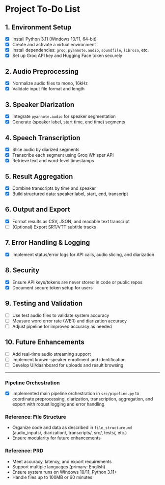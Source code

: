 # Project To-Do List

## 1. Environment Setup
- [x] Install Python 3.11 (Windows 10/11, 64-bit)
- [x] Create and activate a virtual environment
- [x] Install dependencies: `groq`, `pyannote.audio`, `soundfile`, `librosa`, etc.
- [x] Set up Groq API key and Hugging Face token securely

## 2. Audio Preprocessing
- [x] Normalize audio files to mono, 16kHz
- [x] Validate input file format and length

## 3. Speaker Diarization
- [x] Integrate `pyannote.audio` for speaker segmentation
- [x] Generate (speaker label, start time, end time) segments

## 4. Speech Transcription
- [x] Slice audio by diarized segments
- [x] Transcribe each segment using Groq Whisper API
- [x] Retrieve text and word-level timestamps

## 5. Result Aggregation
- [x] Combine transcripts by time and speaker
- [x] Build structured data: speaker label, start, end, transcript

## 6. Output and Export
- [x] Format results as CSV, JSON, and readable text transcript
- [ ] (Optional) Export SRT/VTT subtitle tracks

## 7. Error Handling & Logging
- [x] Implement status/error logs for API calls, audio slicing, and diarization

## 8. Security
- [x] Ensure API keys/tokens are never stored in code or public repos
- [x] Document secure token setup for users

## 9. Testing and Validation
- [ ] Use test audio files to validate system accuracy
- [ ] Measure word error rate (WER) and diarization accuracy
- [ ] Adjust pipeline for improved accuracy as needed

## 10. Future Enhancements
- [ ] Add real-time audio streaming support
- [ ] Implement known-speaker enrollment and identification
- [ ] Develop UI/dashboard for uploads and result browsing

---

### Pipeline Orchestration
- [x] Implemented main pipeline orchestration in `src/pipeline.py` to coordinate preprocessing, diarization, transcription, aggregation, and export with robust logging and error handling.

### Reference: File Structure
- Organize code and data as described in `file_structure.md` (audio_inputs/, diarization/, transcripts/, src/, tests/, etc.)
- Ensure modularity for future enhancements

### Reference: PRD
- Meet accuracy, latency, and export requirements
- Support multiple languages (primary: English)
- Ensure system runs on Windows 10/11, Python 3.11+
- Handle files up to 100MB or 60 minutes 